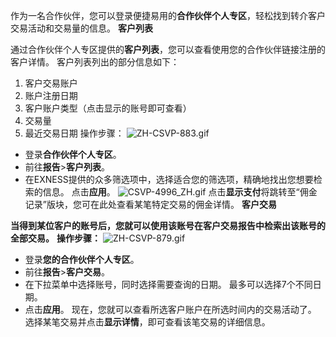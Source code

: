 
作为一名合作伙伴，您可以登录便捷易用的**合作伙伴个人专区**，轻松找到转介客户交易活动和交易量的信息。
**客户列表**
 
通过合作伙伴个人专区提供的**客户列表**，您可以查看使用您的合作伙伴链接注册的客户详情。
客户列表列出的部分信息如下：
1. 客户交易账户
2. 账户注册日期
3. 客户账户类型（点击显示的账号即可查看）
4. 交易量
5. 最近交易日期
操作步骤：
![ZH-CSVP-883.gif](https://testingcf.jsdelivr.net/gh/jarlin8/OSS@main/exhelp/ZH-CSVP-883.gif)
* 登录**合作伙伴个人专区**。
* 前往**报告**>**客户列表**。
* 在EXNESS提供的众多筛选项中，选择适合您的筛选项，精确地找出您想要检索的信息。 点击**应用**。
![CSVP-4996_ZH.gif](https://testingcf.jsdelivr.net/gh/jarlin8/OSS@main/exhelp/CSVP-4996_ZH.gif)
点击**显示支付**将跳转至“佣金记录”版块，您可在此处查看某笔特定交易的佣金详情。
**客户交易**
 
**当得到某位客户的账号后，您就可以使用该账号在客户交易报告中检索出该账号的全部交易。**
**操作步骤：**
![ZH-CSVP-879.gif](https://testingcf.jsdelivr.net/gh/jarlin8/OSS@main/exhelp/ZH-CSVP-879.gif)
* 登录**您的合作伙伴个人专区**。
* 前往**报告**>**客户交易**。
* 在下拉菜单中选择账号，同时选择需要查询的日期。 最多可以选择7个不同日期。
* 点击**应用**。
现在，您就可以查看所选客户账户在所选时间内的交易活动了。 选择某笔交易并点击**显示详情**，即可查看该笔交易的详细信息。